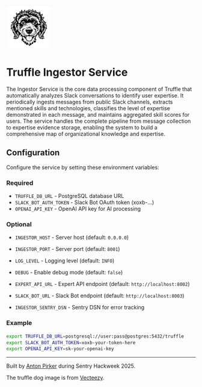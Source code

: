 <img src="assets/dog-small.jpg" alt="Truffle Logo" width="120">

# Truffle Ingestor Service

The Ingestor Service is the core data processing component of Truffle that automatically analyzes Slack conversations to identify user expertise. It periodically ingests messages from public Slack channels, extracts mentioned skills and technologies, classifies the level of expertise demonstrated in each message, and maintains aggregated skill scores for users. The service handles the complete pipeline from message collection to expertise evidence storage, enabling the system to build a comprehensive map of organizational knowledge and expertise.

## Configuration

Configure the service by setting these environment variables:

### Required
- `TRUFFLE_DB_URL` - PostgreSQL database URL
- `SLACK_BOT_AUTH_TOKEN` - Slack Bot OAuth token (xoxb-...)
- `OPENAI_API_KEY` - OpenAI API key for AI processing

### Optional
- `INGESTOR_HOST` - Server host (default: `0.0.0.0`)
- `INGESTOR_PORT` - Server port (default: `8001`)
- `LOG_LEVEL` - Logging level (default: `INFO`)
- `DEBUG` - Enable debug mode (default: `false`)


- `EXPERT_API_URL` - Expert API endpoint (default: `http://localhost:8002`)
- `SLACK_BOT_URL` - Slack Bot endpoint (default: `http://localhost:8003`)
- `INGESTOR_SENTRY_DSN` - Sentry DSN for error tracking

### Example
```bash
export TRUFFLE_DB_URL=postgresql://user:pass@postgres:5432/truffle
export SLACK_BOT_AUTH_TOKEN=xoxb-your-token-here
export OPENAI_API_KEY=sk-your-openai-key


```

---
Built by [Anton Pirker](https://github.com/antonpirker) during Sentry Hackweek 2025.

The truffle dog image is from [Vecteezy](https://www.vecteezy.com).
